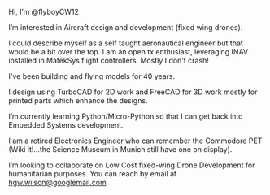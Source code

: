 Hi, I’m @flyboyCW12

I’m interested in Aircraft design and development (fixed wing drones).

I could describe myself as a self taught aeronautical engineer but that would be a bit over the top.
I am an open tx enthusiast, leveraging INAV installed in MatekSys flight controllers.  Mostly I don't crash! 

I've been building and flying models for 40 years.

I design using TurboCAD for 2D work and FreeCAD for 3D work mostly for printed parts which enhance the designs.

I’m currently learning Python/Micro-Python so that I can get back into Embedded Systems development.

I am a retired Electronics Engineer who can remember the Commodore PET (Wiki it!...the Science Museum in Munich still have one on display).

I’m looking to collaborate on Low Cost fixed-wing Drone Development for humanitarian purposes.
You can reach by email at hgw.wilson@googlemail.com

<!---
flyboyCW12/flyboyCW12 is a ✨ special ✨ repository because its `README.md` (this file) appears on your GitHub profile.
You can click the Preview link to take a look at your changes.
--->
